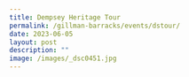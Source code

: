 ```yaml
---
title: Dempsey Heritage Tour
permalink: /gillman-barracks/events/dstour/
date: 2023-06-05
layout: post
description: ""
image: /images/_dsc0451.jpg
---
```


